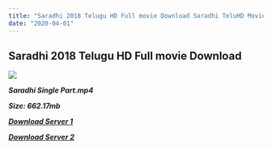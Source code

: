 ```yaml
---
title: "Saradhi 2018 Telugu HD Full movie Download Saradhi TeluHD Movie Download"
date: "2020-04-01"
---
```


## Saradhi 2018 Telugu HD Full movie Download 

![](https://images.moviebuff.com/a04b05ca-ef0f-412e-a97d-f88ab754b4fa?w=1000)

**_Saradhi Single Part.mp4_**

**_Size: 662.17mb_**

**_[Download Server 1](https://openload.co/f/A918pmDvaLM)_**

**_[Download Server 2](https://openload.co/f/A918pmDvaLM)_**
